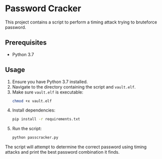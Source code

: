 # Password Cracker

This project contains a script to perform a timing attack trying to bruteforce password.

## Prerequisites

- Python 3.7

## Usage

1. Ensure you have Python 3.7 installed.
2. Navigate to the directory containing the script and `vault.elf`.
3. Make sure `vault.elf` is executable:
    ```bash
    chmod +x vault.elf
    ```
4. Install dependencies:
    ```bash
    pip install -r requirements.txt
    ```
5. Run the script:
    ```bash
    python passcracker.py
    ```

The script will attempt to determine the correct password using timing attacks and print the best password combination it finds.
